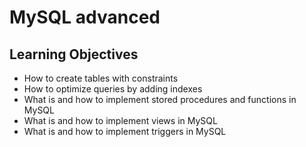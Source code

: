 # MySQL advanced
## Learning Objectives

- How to create tables with constraints<br>
- How to optimize queries by adding indexes<br>
- What is and how to implement stored procedures and functions in MySQL<br>
- What is and how to implement views in MySQL<br>
- What is and how to implement triggers in MySQL<br>
